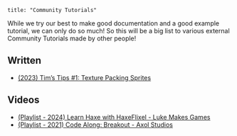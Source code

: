 ```
title: "Community Tutorials"
```
While we try our best to make good documentation and a good example tutorial, we can only do so much! 
So this will be a big list to various external Community Tutorials made by other people!

## Written

- [(2023) Tim’s Tips #1: Texture Packing Sprites](https://axolstudio.com/articles/2023-07-23-tims-tips-1-texture-packing-sprites/)

## Videos

- [(Playlist - 2024) Learn Haxe with HaxeFlixel - Luke Makes Games ](https://www.youtube.com/playlist?list=PLLrBJXzcw-ddqs3tf31Qj-eN67WwR-uQa)
- [(Playlist - 2021) Code Along: Breakout - Axol Studios](https://www.youtube.com/playlist?list=PL0mTR4YHxhDhD39potymkrbI44DzwTyi8)
